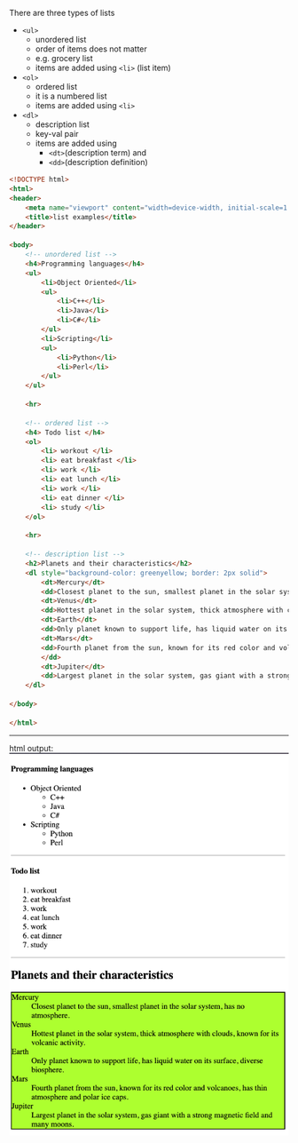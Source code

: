 There are three types of lists
- `<ul>`
	- unordered list
	- order of items does not matter
	- e.g. grocery list
	- items are added using `<li>` (list item)
- `<ol>`
	- ordered list
	- it is a numbered list
	- items are added using `<li>`
- `<dl>`
	- description list
	- key-val pair
	- items are added using 
		- `<dt>`(description term) and 
		- `<dd>`(description definition)

```html
<!DOCTYPE html>
<html>
<header>
    <meta name="viewport" content="width=device-width, initial-scale=1.0">
    <title>list examples</title>
</header>

<body>
    <!-- unordered list -->
    <h4>Programming languages</h4>
    <ul>
        <li>Object Oriented</li>
        <ul>
            <li>C++</li>
            <li>Java</li>
            <li>C#</li>
        </ul>
        <li>Scripting</li>
        <ul>
            <li>Python</li>
            <li>Perl</li>
        </ul>
    </ul>

    <hr>

    <!-- ordered list -->
    <h4> Todo list </h4>
    <ol>
        <li> workout </li>
        <li> eat breakfast </li>
        <li> work </li>
        <li> eat lunch </li>
        <li> work </li>
        <li> eat dinner </li>
        <li> study </li>
    </ol>

    <hr>

    <!-- description list -->
    <h2>Planets and their characteristics</h2>
    <dl style="background-color: greenyellow; border: 2px solid">
        <dt>Mercury</dt>
        <dd>Closest planet to the sun, smallest planet in the solar system, has no atmosphere.</dd>
        <dt>Venus</dt>
        <dd>Hottest planet in the solar system, thick atmosphere with clouds, known for its volcanic activity.</dd>
        <dt>Earth</dt>
        <dd>Only planet known to support life, has liquid water on its surface, diverse biosphere.</dd>
        <dt>Mars</dt>
        <dd>Fourth planet from the sun, known for its red color and volcanoes, has thin atmosphere and polar ice caps.
        </dd>
        <dt>Jupiter</dt>
        <dd>Largest planet in the solar system, gas giant with a strong magnetic field and many moons.</dd>
    </dl>

</body>

</html>
```

<hr>

html output:
![html output](../src/images/lists.png)
